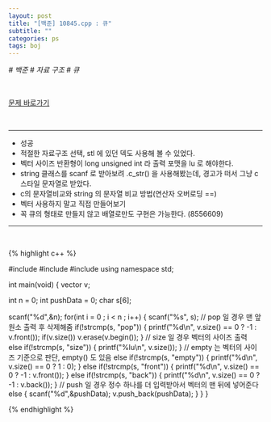 ```yaml
---
layout: post
title: "[백준] 10845.cpp : 큐"
subtitle: ""
categories: ps
tags: boj
---
```


*# 백준 # 자료 구조 # 큐*

<br>

[문제 바로가기](https://www.acmicpc.net/problem/10845)

<br>

---

- 성공
- 적절한 자료구조 선택, stl 에 있던 덱도 사용해 볼 수 있었다.
- 벡터 사이즈 반환형이 long unsigned int 라 출력 포맷을 lu 로 해야한다.
- string 클래스를 scanf 로 받아보려 .c_str() 을 사용해봤는데, 경고가 떠서 그냥 c스타일 문자열로 받았다.
- c의 문자열비교와 string 의 문자열 비교 방법(연산자 오버로딩 ==)
- 벡터 사용하지 말고 직접 만들어보기
- 꼭 큐의 형태로 만들지 않고 배열로만도 구현은 가능한다. (8556609)

---
<br>

{% highlight c++ %}

#include <cstdio>
#include <vector>
#include <cstring>
using namespace std;

int main(void)
{
  vector<int> v;

  int n = 0;
  int pushData = 0;
  char s[6];

  scanf("%d",&n);
  for(int i = 0 ; i < n ; i++)
  {
    scanf("%s", s);
    // pop 일 경우 맨 앞 원소 출력 후 삭제해줌
    if(!strcmp(s, "pop"))
    {
      printf("%d\n", v.size() == 0 ? -1 : v.front());
      if(v.size()) v.erase(v.begin());
    }
    // size 일 경우 벡터의 사이즈 출력
    else if(!strcmp(s, "size"))
    {
      printf("%lu\n", v.size());
    }
    // empty 는 벡터의 사이즈 기준으로 판단, empty() 도 있음
    else if(!strcmp(s, "empty"))
    {
      printf("%d\n", v.size() == 0 ? 1 : 0);
    }
    else if(!strcmp(s, "front"))
    {
      printf("%d\n", v.size() == 0 ? -1 : v.front());
    }
    else if(!strcmp(s, "back"))
    {
      printf("%d\n", v.size() == 0 ? -1 : v.back());
    }
    // push 일 경우 정수 하나를 더 입력받아서 벡터의 맨 뒤에 넣어준다
    else
    {
      scanf("%d",&pushData);
      v.push_back(pushData);
    }
  }
}

{% endhighlight %}

